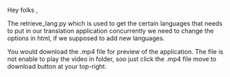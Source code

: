 Hey folks ,

The retrieve_lang.py which is used to get the certain languages that needs to put in our translation application 
concurrently we need to change the options in html, if we supposed to add new languages.

You would download the .mp4 file for preview of the application. 
The file is not enable to play the video in folder, soo just click the .mp4 file move to download button at your top-right. 
